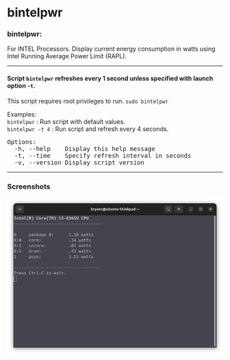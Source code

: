 # bintelpwr

### bintelpwr:
For INTEL Processors. Display current energy consumption in watts using Intel Running Average Power Limit (RAPL).

---

#### Script `bintelpwr` refreshes every 1 second unless specified with launch option `-t`.<br>
This script requires root privileges to run. `sudo bintelpwr`<br>

Examples:<br>
`bintelpwr` : Run script with default values.<br>
`bintelpwr -t 4` : Run script and refresh every 4 seconds.<br>

<pre>
Options:
  -h, --help    Display this help message
  -t, --time    Specify refresh interval in seconds
  -v, --version Display script version
</pre>

---
### Screenshots

![Alt text](/screenshots/bintelpwr.png?raw=true "bintelpwr")
